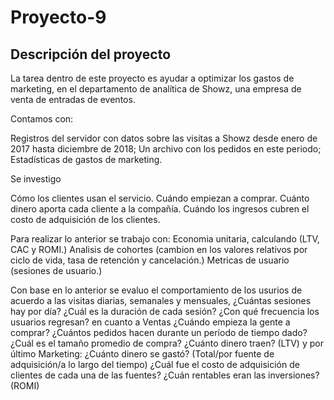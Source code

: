 # Proyecto-9

##  Descripción del proyecto
La tarea dentro de este proyecto es ayudar a optimizar los gastos de marketing, en el departamento de analítica de Showz, una empresa de venta de entradas de eventos. 

Contamos con:

Registros del servidor con datos sobre las visitas a Showz desde enero de 2017 hasta diciembre de 2018;
Un archivo con los pedidos en este periodo;
Estadísticas de gastos de marketing.

Se investigo

Cómo los clientes usan el servicio.
Cuándo empiezan a comprar.
Cuánto dinero aporta cada cliente a la compañía.
Cuándo los ingresos cubren el costo de adquisición de los clientes.

Para realizar lo anterior se trabajo con:
Economia unitaria, calculando (LTV, CAC y ROMI.) 
Analisis de cohortes (cambion en los valores relativos por ciclo de vida, tasa de retención y cancelación.)
Metricas de usuario (sesiones de usuario.)

Con base en lo anterior se evaluo el comportamiento de los usurios de acuerdo a las visitas diarias, semanales y mensuales,
¿Cuántas sesiones hay por día? 
¿Cuál es la duración de cada sesión?
¿Con qué frecuencia los usuarios regresan?
en cuanto a Ventas
¿Cuándo empieza la gente a comprar? 
¿Cuántos pedidos hacen durante un período de tiempo dado?
¿Cuál es el tamaño promedio de compra?
¿Cuánto dinero traen? (LTV)
y por último Marketing:
¿Cuánto dinero se gastó?  (Total/por fuente de adquisición/a lo largo del tiempo) 
¿Cuál fue el costo de adquisición de clientes de cada una de las fuentes?
¿Cuán rentables eran las inversiones? (ROMI)

